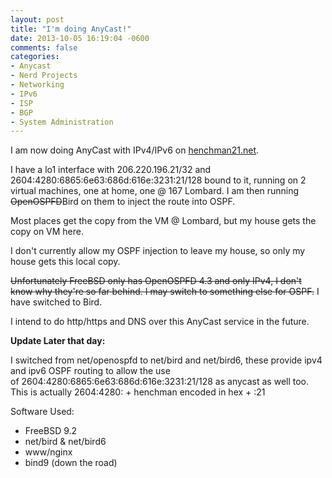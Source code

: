 ```yaml
---
layout: post
title: "I'm doing AnyCast!"
date: 2013-10-05 16:19:04 -0600
comments: false
categories:
- Anycast
- Nerd Projects
- Networking
- IPv6
- ISP
- BGP
- System Administration
---
```

I am now doing AnyCast with IPv4/IPv6 on <a href="https://henchman21.net">henchman21.net</a>.

I have a lo1 interface with 206.220.196.21/32 and 2604:4280:6865:6e63:686d:616e:3231:21/128 bound to it, running on 2 virtual machines, one at home, one @ 167 Lombard. I am then running <del>OpenOSPFD</del>Bird on them to inject the route into OSPF.

<!--more-->

Most places get the copy from the VM @ Lombard, but my house gets the copy on VM here.

I don't currently allow my OSPF injection to leave my house, so only my house gets this local copy.

<del>Unfortunately FreeBSD only has OpenOSPFD 4.3 and only IPv4, I don't know why they're so far behind. I may switch to something else for OSPF.</del> I have switched to Bird.

I intend to do http/https and DNS over this AnyCast service in the future.

**Update Later that day:**

I switched from net/openospfd to net/bird and net/bird6, these provide ipv4 and ipv6 OSPF routing to allow the use of 2604:4280:6865:6e63:686d:616e:3231:21/128 as anycast as well too. This is actually 2604:4280: + henchman encoded in hex + :21

Software Used:

*	FreeBSD 9.2
*	net/bird &amp; net/bird6
*	www/nginx
*	bind9 (down the road)

